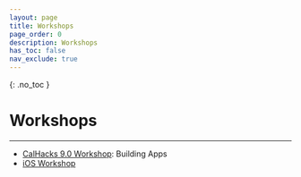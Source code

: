 ```yaml
---
layout: page
title: Workshops
page_order: 0
description: Workshops
has_toc: false
nav_exclude: true
---
```


{: .no_toc }
# Workshops

---

- [CalHacks 9.0 Workshop](/workshops/calhacks9): Building Apps
- [iOS Workshop](/workshops/ios)